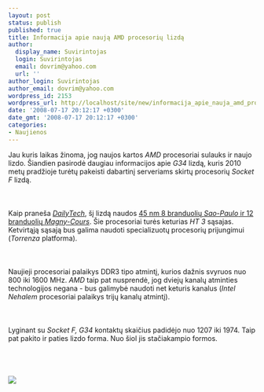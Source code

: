```yaml
---
layout: post
status: publish
published: true
title: Informacija apie naują AMD procesorių lizdą
author:
  display_name: Suvirintojas
  login: Suvirintojas
  email: dovrim@yahoo.com
  url: ''
author_login: Suvirintojas
author_email: dovrim@yahoo.com
wordpress_id: 2153
wordpress_url: http://localhost/site/new/informacija_apie_nauja_amd_procesoriu_lizda/
date: '2008-07-17 20:12:17 +0300'
date_gmt: '2008-07-17 20:12:17 +0300'
categories:
- Naujienos
---
```

<p>Jau kuris laikas žinoma, jog naujos kartos <i>AMD</i> procesoriai sulauks ir naujo lizdo. Šiandien pasirodė daugiau informacijos apie <i>G34</i> lizdą, kuris 2010 metų pradžioje turėtų pakeisti dabartinį serveriams skirtų procesorių <i>Socket F</i> lizdą.<br />
<br><br />
<br>Kaip praneša <a class="ns" href="http://www.dailytech.com/Hello+AMD+Socket+G34/article12400.htm"><i>DailyTech</i></a>, šį lizdą naudos <a class="ns" href="http://www.technews.lt/index.php?id=Kas&amp;Id=1599">45 nm 8 branduolių <i>Sao-Paulo</i> ir 12 branduolių <i>Magny-Cours</i></a>. Šie procesoriai turės keturias <i>HT 3</i> sąsajas. Ketvirtąją sąsają bus galima naudoti specializuotų procesorių prijungimui (<i>Torrenza</i> platforma).<br />
<br><br />
<br>Naujieji procesoriai palaikys DDR3 tipo atmintį, kurios dažnis svyruos nuo 800 iki 1600 MHz. <i>AMD</i> taip pat nusprendė, jog dviejų kanalų atminties technologijos negana - bus galimybė naudoti net keturis kanalus (<i>Intel Nehalem</i> procesoriai palaikys trijų kanalų atmintį).<br />
<br><br />
<br>Lyginant su <i>Socket F, G34</i> kontaktų skaičius padidėjo nuo 1207 iki 1974. Taip pat pakito ir paties lizdo forma. Nuo šiol jis stačiakampio formos.<br />
<br><br />
<br><br><img src="http://www.technews.lt/upl/Failai/8709_large_amd_g34.png"><br><br />
<br><br />
<br><br />
<br></p>
